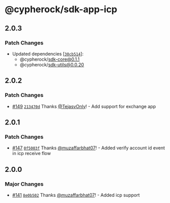 # @cypherock/sdk-app-icp

## 2.0.3

### Patch Changes

- Updated dependencies [[`30cb514`](https://github.com/Cypherock/sdk/commit/30cb514ced9f0b72d1cf80dd57a0d23b9bc811e6)]:
  - @cypherock/sdk-core@0.1.1
  - @cypherock/sdk-utils@0.0.20

## 2.0.2

### Patch Changes

- [#149](https://github.com/Cypherock/sdk/pull/149) [`213470d`](https://github.com/Cypherock/sdk/commit/213470dd7c2c9b24fbd3ba3206a6a14030a227ca) Thanks [@TejasvOnly](https://github.com/TejasvOnly)! - Add support for exchange app

## 2.0.1

### Patch Changes

- [#147](https://github.com/Cypherock/sdk/pull/147) [`0f5003f`](https://github.com/Cypherock/sdk/commit/0f5003fcb4c528150a814a6137a6df173c2c8101) Thanks [@muzaffarbhat07](https://github.com/muzaffarbhat07)! - Added verify account id event in icp receive flow

## 2.0.0

### Major Changes

- [#141](https://github.com/Cypherock/sdk/pull/141) [`8e0b502`](https://github.com/Cypherock/sdk/commit/8e0b50247a63184a9c731d7073c23f2f7fc7d414) Thanks [@muzaffarbhat07](https://github.com/muzaffarbhat07)! - Added icp support
